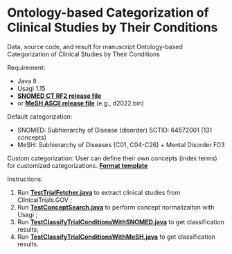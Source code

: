 # Ontology-based Categorization of Clinical Studies by Their Conditions
Data, source code, and result for manuscript Ontology-based Categorization of Clinical Studies by Their Conditions

Requirement:
* Java 8
* Usagi 1.15
* **[SNOMED CT RF2 release file](https://www.nlm.nih.gov/healthit/snomedct/international.html)**
* or **[MeSH ASCII release file](https://www.nlm.nih.gov/databases/download/mesh.html)** (e.g., d2022.bin)

Default categorization:
* SNOMED: Subhierarchy of Disease (disorder) SCTID: 64572001 (131 concepts)
* MeSH: Subhierarchy of Diseases (C01, C04-C26) + Mental Disorder F03 

Custom categorization:
User can define their own concepts (index terms) for customized categorizations. 
**[Format template](data/Index_terms_categorization_0707_2021.xlsx)**

Instructions:
1. Run **[TestTrialFetcher.java](SNOMEDTest/src/main/java/edu/TestTrialFetcher.java)** to extract clinical studies from ClinicalTrials.GOV ;
2. Run **[TestConceptSearch.java](Usagi-1.1.5/src/org/ohdsi/apis/TestConceptSearch.java)** to perform concept normalizaiton with Usagi ;
3. Run **[TestClassifyTrialConditionsWithSNOMED.java](SNOMEDTest/src/main/java/edu/TestClassifyTrialConditionsWithSNOMED.java)** to get classification results;
4. Run **[TestClassifyTrialConditionsWithMeSH.java](SNOMEDTest/src/main/java/edu/TestClassifyTrialConditionsWithMeSH.java)** to get classification results. 

